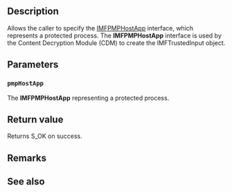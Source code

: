 ## Description

Allows the caller to specify the [IMFPMPHostApp](https://learn.microsoft.com/windows/win32/api/mfidl/nn-mfidl-imfpmphostapp) interface, which represents a protected process. The **IMFPMPHostApp** interface is used by the Content Decryption Module (CDM) to create the IMFTrustedInput object.

## Parameters

### `pmpHostApp`

The **IMFPMPHostApp** representing a protected process.

## Return value

Returns S_OK on success.

## Remarks

## See also